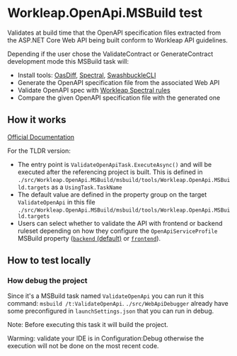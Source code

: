 # Workleap.OpenApi.MSBuild test

Validates at build time that the OpenAPI specification files extracted from the ASP.NET Core Web API being built conform to Workleap API guidelines.

Depending if the user chose the ValidateContract or GenerateContract development mode this MSBuild task will:

- Install tools: [OasDiff](https://github.com/Tufin/oasdiff), [Spectral](https://github.com/stoplightio/spectral), [SwashbuckleCLI](https://github.com/domaindrivendev/Swashbuckle.AspNetCore?tab=readme-ov-file#swashbuckleaspnetcorecli)
- Generate the OpenAPI specification file from the associated Web API
- Validate OpenAPI spec with [Workleap Spectral rules](https://github.com/gsoft-inc/wl-api-guidelines)
- Compare the given OpenAPI specification file with the generated one

## How it works

[Official Documentation](https://learn.microsoft.com/en-us/visualstudio/msbuild/tutorial-custom-task-code-generation?view=vs-2022#include-msbuild-properties-and-targets-in-a-package)

For the TLDR version: 

- The entry point is `ValidateOpenApiTask.ExecuteAsync()` and will be executed after the referencing project is built. This is defined in `./src/Workleap.OpenApi.MSBuild/msbuild/tools/Workleap.OpenApi.MSBuild.targets` as a `UsingTask.TaskName`
- The default value are defined in the property group on the target `ValidateOpenApi` in this file `./src/Workleap.OpenApi.MSBuild/msbuild/tools/Workleap.OpenApi.MSBuild.targets`
- Users can select whether to validate the API with frontend or backend ruleset depending on how they configure the `OpenApiServiceProfile` MSBuild property ([`backend` (default)](https://github.com/gsoft-inc/wl-api-guidelines/blob/main/.spectral.backend.yaml) or [`frontend`](https://github.com/gsoft-inc/wl-api-guidelines/blob/main/.spectral.frontend.yaml)).

## How to test locally

### How debug the project

Since it's a MSBuild task named `ValidateOpenApi` you can run it this command: `msbuild /t:ValidateOpenApi`. `./src/WebApiDebugger` already have some preconfigured in `launchSettings.json` that you can run in debug.

Note: Before executing this task it will build the project.

Warming: validate your IDE is in Configuration:Debug otherwise the execution will not be done on the most recent code.
